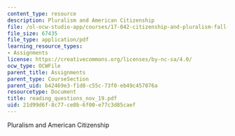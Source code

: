 ```yaml
---
content_type: resource
description: Pluralism and American Citizenship
file: /ol-ocw-studio-app/courses/17-042-citizenship-and-pluralism-fall-2003/21d99d6f8c77ce8b6f00e77c3d85caef_reading_questions_nov_19.pdf
file_size: 67435
file_type: application/pdf
learning_resource_types:
- Assignments
license: https://creativecommons.org/licenses/by-nc-sa/4.0/
ocw_type: OCWFile
parent_title: Assignments
parent_type: CourseSection
parent_uid: b42469e3-f1d8-c55c-73f0-eb49c457076a
resourcetype: Document
title: reading_questions_nov_19.pdf
uid: 21d99d6f-8c77-ce8b-6f00-e77c3d85caef
---
```

Pluralism and American Citizenship